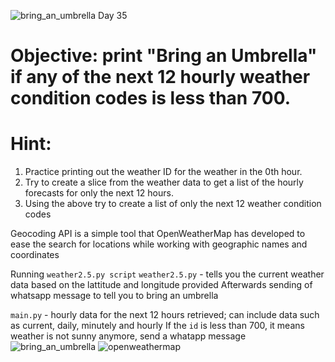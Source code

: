 ![bring_an_umbrella](https://github.com/washable-alt/washable-alt/assets/127829594/a73ed7a2-da2a-42d1-aa3c-12a93681c267)
Day 35 

# Objective: print "Bring an Umbrella" if any of the next 12 hourly weather condition codes is less than 700. 

# Hint: 
1. Practice printing out the weather ID for the weather in the 0th hour.
2. Try to create a slice from the weather data to get a list of the hourly forecasts for only the next 12 hours.
3. Using the above try to create a list of only the next 12 weather condition codes

Geocoding API is a simple tool that OpenWeatherMap has developed to ease the search for locations while working with geographic names and coordinates

Running `weather2.5.py script`
`weather2.5.py` - tells you the current weather data based on the lattitude and longitude provided
Afterwards sending of whatsapp message to tell you to bring an umbrella

`main.py` - hourly data for the next 12 hours retrieved; can include data such as current, daily, minutely and hourly
If the `id` is less than 700, it means weather is not sunny anymore, send a whatapp message
![bring_an_umbrella](https://github.com/washable-alt/washable-alt/assets/127829594/7318903a-5c7f-4a98-aec9-e1a60f95d375)
![openweathermap](https://github.com/washable-alt/washable-alt/assets/127829594/398c2185-8334-460f-804a-1dd2928fbdd8)
